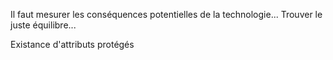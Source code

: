 Il faut mesurer les conséquences potentielles de la technologie... Trouver le juste équilibre...

Existance d'attributs protégés
